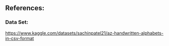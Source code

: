 ## References:
### Data Set:
https://www.kaggle.com/datasets/sachinpatel21/az-handwritten-alphabets-in-csv-format
